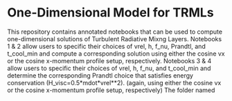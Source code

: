 # One-Dimensional Model for TRMLs
This repository contains annotated notebooks that can be used to compute one-dimensional solutions of Turbulent Radiative Mixng Layers.
Notebooks 1 & 2 allow users to specific their choices of vrel, h, f_nu, Prandtl, and t_cool_min and compute a corresponding solution using either the cosine vx or the cosine x-momentum profile setup, respectively. 
Notebooks 3 & 4 allow users to specific their choices of vrel, h, f_nu, and t_cool_min and determine the corresponding Prandtl choice that satisfies energy conservation (H_visc=0.5\*mdot\*vrel\*\*2). (again, using either the cosine vx or the cosine x-momentum profile setup, respectively)
The folder named 
